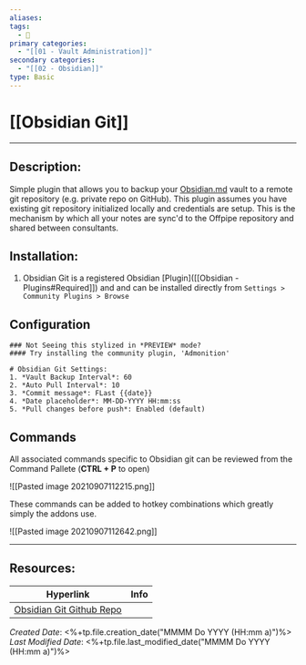 ```yaml
---
aliases: 
tags:
  - 📝
primary categories:
  - "[[01 - Vault Administration]]"
secondary categories:
  - "[[02 - Obsidian]]"
type: Basic
---
```

# [[Obsidian Git]]
***
## Description:

Simple plugin that allows you to backup your [Obsidian.md](https://obsidian.md) vault to a remote git repository (e.g. private repo on GitHub). This plugin assumes you have existing git repository initialized locally and credentials are setup. This is the mechanism by which all your notes are sync'd to the Offpipe repository and shared between consultants. 

## Installation:

1. Obsidian Git is a registered Obsidian [Plugin]([[Obsidian - Plugins#Required]]) and and can be installed directly from `Settings > Community Plugins > Browse`

## Configuration

```ad-info
### Not Seeing this stylized in *PREVIEW* mode?
#### Try installing the community plugin, 'Admonition'

# Obsidian Git Settings:
1. *Vault Backup Interval*: 60
2. *Auto Pull Interval*: 10
3. *Commit message*: FLast {{date}}
4. *Date placeholder*: MM-DD-YYYY HH:mm:ss
5. *Pull changes before push*: Enabled (default)
```

## Commands

All associated commands specific to Obsidian git can be reviewed from the Command Pallete (**CTRL + P** to open)

![[Pasted image 20210907112215.png]]

These commands can be added to hotkey combinations which greatly simply the addons use. 

![[Pasted image 20210907112642.png]]

___

## Resources:

| Hyperlink                                                             | Info |
| --------------------------------------------------------------------- | ---- |
| [Obsidian Git Github Repo](https://github.com/denolehov/obsidian-git) |      | 

_Created Date_: <%+tp.file.creation_date("MMMM Do YYYY (HH:mm a)")%>
_Last Modified Date_: <%+tp.file.last_modified_date("MMMM Do YYYY (HH:mm a)")%>
